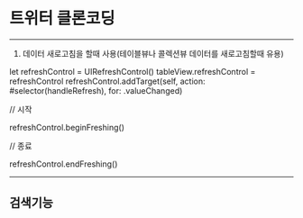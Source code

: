 # 트위터 클론코딩

---
1. 데이터 새로고침을 할때 사용(테이블뷰나 콜렉션뷰 데이터를 새로고침할때 유용)

let refreshControl = UIRefreshControl()
        tableView.refreshControl = refreshControl
        refreshControl.addTarget(self, action: #selector(handleRefresh), for: .valueChanged)

// 시작

refreshControl.beginFreshing()

// 종료

refreshControl.endFreshing()


---
## 검색기능
